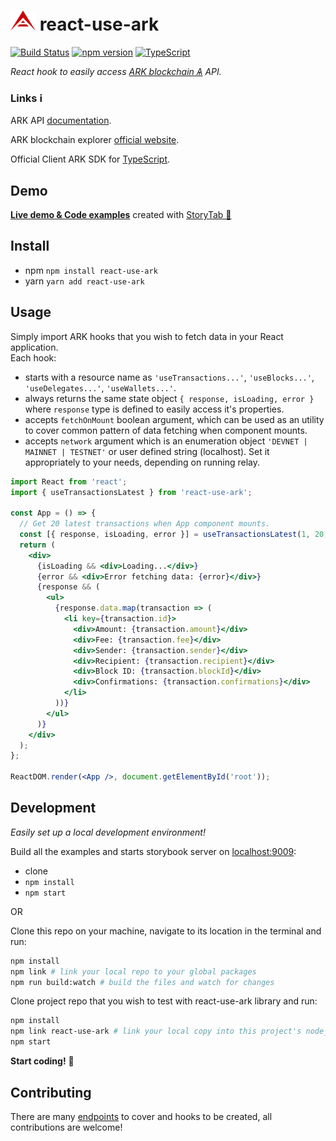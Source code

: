 # ![ark logo](ark.png) react-use-ark

[![Build Status][build-badge]][build-url]
[![npm version][npm-badge]][npm-url]
[![TypeScript][typescript-badge]][typescript-url]

_React hook to easily access [ARK blockchain Ѧ](https://ark.io/) API._

### Links ℹ️

ARK API [documentation](https://api.ark.dev/).

ARK blockchain explorer [official website](https://explorer.ark.io/).

Official Client ARK SDK for [TypeScript](https://github.com/ArkEcosystem/typescript-client).

## Demo

**[Live demo & Code examples](https://mkosir.github.io/react-use-ark)** created with [StoryTab 📑](https://github.com/mkosir/story-tab)

## Install

- npm `npm install react-use-ark`
- yarn `yarn add react-use-ark`

## Usage

Simply import ARK hooks that you wish to fetch data in your React application.  
Each hook:

- starts with a resource name as `'useTransactions...'`, `'useBlocks...'`, `'useDelegates...'`, `'useWallets...'`.
- always returns the same state object `{ response, isLoading, error }` where `response` type is defined to easily access it's properties.
- accepts `fetchOnMount` boolean argument, which can be used as an utility to cover common pattern of data fetching when component mounts.
- accepts `network` argument which is an enumeration object `'DEVNET | MAINNET | TESTNET'` or user defined string (localhost). Set it appropriately to your needs, depending on running relay.

```jsx
import React from 'react';
import { useTransactionsLatest } from 'react-use-ark';

const App = () => {
  // Get 20 latest transactions when App component mounts.
  const [{ response, isLoading, error }] = useTransactionsLatest(1, 20, true);
  return (
    <div>
      {isLoading && <div>Loading...</div>}
      {error && <div>Error fetching data: {error}</div>}
      {response && (
        <ul>
          {response.data.map(transaction => (
            <li key={transaction.id}>
              <div>Amount: {transaction.amount}</div>
              <div>Fee: {transaction.fee}</div>
              <div>Sender: {transaction.sender}</div>
              <div>Recipient: {transaction.recipient}</div>
              <div>Block ID: {transaction.blockId}</div>
              <div>Confirmations: {transaction.confirmations}</div>
            </li>
          ))}
        </ul>
      )}
    </div>
  );
};

ReactDOM.render(<App />, document.getElementById('root'));
```

## Development

_Easily set up a local development environment!_

Build all the examples and starts storybook server on [localhost:9009](http://localhost:9009):

- clone
- `npm install`
- `npm start`

OR

Clone this repo on your machine, navigate to its location in the terminal and run:

```bash
npm install
npm link # link your local repo to your global packages
npm run build:watch # build the files and watch for changes
```

Clone project repo that you wish to test with react-use-ark library and run:

```bash
npm install
npm link react-use-ark # link your local copy into this project's node_modules
npm start
```

**Start coding!** 🎉

## Contributing

There are many [endpoints](https://api.ark.dev/) to cover and hooks to be created, all contributions are welcome!

[npm-url]: https://www.npmjs.com/package/react-use-ark
[npm-badge]: https://img.shields.io/npm/v/react-use-ark.svg
[build-badge]: https://travis-ci.com/mkosir/react-use-ark.svg
[build-url]: https://travis-ci.com/mkosir/react-use-ark
[typescript-badge]: https://badges.frapsoft.com/typescript/code/typescript.svg?v=101
[typescript-url]: https://github.com/microsoft/TypeScript
